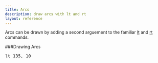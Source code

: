 ```yaml
---
title: Arcs
description: draw arcs with lt and rt
layout: reference
---
```


Arcs can be drawn by adding a second arguement to the familiar [lt](lt.html) and [rt](rt.html) commands. 

###Drawing Arcs

<pre class="jumbo">
lt <span data-dfn="angle">135</span>, <span data-dfn="radius">10</span>
</pre>
